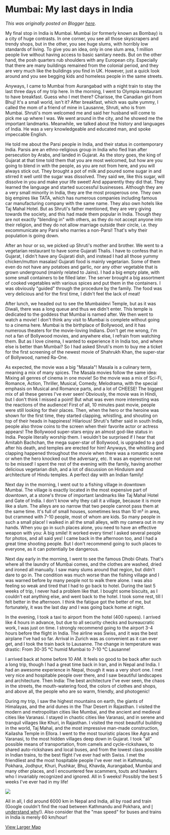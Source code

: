 # Mumbai: My last days in India

*This was originally posted on Blogger [here](https://photopensieve.blogspot.com/2011/10/mumbai-my-last-days-in-india.html)*.

My final stop in India is Mumbai. Mumbai (or formerly known as Bombay) is a city of huge contrasts. In one corner, you see all those skyscrapers and trendy shops, but in the other, you see huge slums, with horribly low standards of living. To give you an idea, only in one slum area, 1 million people live without having access to basic sanitary needs. But on the other hand, the posh quarters rub shoulders with any European city. Especially that there are many buildings remained from the colonial period, and they are very much like the buildings you find in UK. However, just a quick look around and you see begging kids and homeless people in the same streets.

Anyways, I came to Mumbai from Aurangabad with a night train to stay the last three days of my trip here. In the morning, I went to Olympia restaurant to have breakfast. Guess who I met there? Charisse, the Canadian girl from Bhuj! It's a small world, isn't it? After breakfast, which was quite yummy, I called the mom of a friend of mine in Lausanne, Shruti, who is from Mumbai. Shruti's mom welcomed me and said her husband will come to pick me up where I was. We went around in the city, and he showed me the important landmarks. Meanwhile, we talked about the history and languages of India. He was a very knowledgeable and educated man, and spoke impeccable English.

He told me about the Parsi people in India, and their status in contemporary India. Parsis are an ethno-religious group in India who fled Iran after persecution by Arabs, and landed in Gujarat. As the story goes, the king of Gujarat at that time told them that you are most welcomed, but how are you going to blend in with the people, as you are not from here, and you will always stick out. They brought a pot of milk and poured some sugar in and stirred it well until the sugar was dissolved. They said we, like this sugar, will dissolve in you and make your life sweet! And apparently they did that. They learned the language and started successful businesses. Although they are a very small minority in India, they are the most prosperous one. They own big empires like TATA, which has numerous companies including famous car manufacturing company with the same name. They also own hotels like Taj Mahal Hotel. But as Shruti's father mentioned, they are very giving towards the society, and this had made them popular in India. Though they are not exactly "blending in" with others, as they do not accept anyone into their religion, and they do not allow marriage outside their circle, i.e. they excommunicate any Parsi who marries a non-Parsi! That's why their population is going down.

After an hour or so, we picked up Shruti's mother and brother. We went to a vegetarian restaurant to have some Gujarati Thalis. I have to confess that in Gujarat, I didn't have any Gujarati dish, and instead I had all those yummy chicken/mutton masalas! Gujarati food is mainly vegetarian. Some of them even do not have any potatoes and garlic, nor any other vegetable that is grown underground (mainly related to Jains). I had a big empty plate, with some small containers to be filled later. The server brought a big assortment of cooked vegetables with various spices and put them in the containers. I was obviously "guided" through the procedure by the family. The food was very delicious and for the first time, I didn't feel the lack of meat!

After lunch, we headed out to see the Mumbaidevi Temple, but as it was Diwali, there was a long queue and thus we didn't enter. This temple is dedicated to the goddess that Mumbai is named after. We then went to watch a movie! I don't think any visit to Mumbai is complete without going to a cinema here. Mumbai is the birthplace of Bollywood, and it has numerous theaters for the movie-loving Indians. Don't get me wrong, I'm not a fan of Bollywood movies, and anywhere else, I refrain from watching them. But as I love cinema, I wanted to experience it in India too, and where else is better than Mumbai? So I had asked Shruti's mom to buy me a ticket for the first screening of the newest movie of Shahrukh Khan, the super-star of Bollywood, named Ra-One.

As expected, the movie was a big "Masala"! Masala is a culinary term, meaning a mix of many spices. The Masala movies follow the same idea: Mixing all genres of cinema in one movie! So the movie was a mix of Sci-Fi, Romance, Action, Thriller, Musical, Comedy, Melodrama, with the special emphasis on Musical and Romance parts, and a lot of CHEESE! The biggest mix of all these genres I've ever seen! Obviously, the movie was in Hindi, but I don't think I missed a point! But what was even more interesting was the reactions of the audience! First of all, 10 minutes past movie, people were still looking for their places. Then, when the hero or the heroine was shown for the first time, they started clapping, whistling, and shouting on top of their heads in happiness! Hilarious! Shruti's father said in south India, people also throw coins to the screen when their favorite actor or actress appears! The Bollywood super-stars enjoy an almost god-like status in India. People literally worship them. I wouldn't be surprised if I hear that Amitabh Bachchan, the mega super-star of Bollywood, is upgraded to a god after his death, and temples are erected for him! Anyways, the whistling and clapping happened throughout the movie when there was a romantic scene or when the hero knocked out the adversary, etc. It was an experience not to be missed! I spent the rest of the evening with the family, having another delicious vegetarian dish, and a lot of discussion on Hinduism and architecture of Hindu temples. A perfect day with an Indian family!

Next day in the morning, I went out to a fishing village in downtown Mumbai. The village is exactly located in the most expensive part of downtown, at a stone's throw of important landmarks like Taj Mahal Hotel and Gate of India. I don't know why they call it a village, because it is more like a slum. The alleys are so narrow that two people cannot pass them at the same time. It's full of small houses, sometimes less than 10 m² in area, but crammed with 7-10 people, most of whom are kids. So many people in such a small place! I walked in all the small alleys, with my camera out in my hands. When you go in such places alone, you need to have an effective weapon with you: A big smile! It worked every time! I asked several people for photos, and all said yes! I came back in the afternoon too, and I had a great time shooting people. But I don't recommend going to such places to everyone, as it can potentially be dangerous.

Next day early in the morning, I went to see the famous Dhobi Ghats. That's where all the laundry of Mumbai comes, and the clothes are washed, dried and ironed all manually. I saw many slums around that region, but didn't dare to go in. The condition was much worse than the fishing village and I was warned before by many people not to walk there alone. I was also feeling so weak and tired that I had to go back to hotel. During the last 5 weeks of trip, I never had a problem like that. I bought some biscuits, as I couldn't eat anything else, and went back to the hotel. I took some rest, till I felt better in the afternoon. I think the fatigue got the better of me, but fortunately, it was the last day and I was going back home at night.

In the evening, I took a taxi to airport from the hotel (400 rupees). I arrived like 4 hours in advance, but due to all security checks and bureaucratic work, I was just on time. I strongly recommend going to the airport 3-4 hours before the flight in India. The airline was Swiss, and it was the best airplane I've had so far. Arrival in Zurich was as convenient as it can ever get, and I took the train back to Lausanne. The change in temperature was drastic: From 30-35 °C humid Mumbai to 7-10 °C Lausanne!

I arrived back at home before 10 AM. It feels so good to be back after such a long trip, though I had a great time back in Iran, and in Nepal and India. I had an awesome experience in Nepal, though it was a very short one. I met very nice and hospitable people over there, and I saw beautiful landscapes and architecture. Then India: The best architecture I've ever seen, the chaos in the streets, the mouth-watering food, the colors of clothes and shops, and above all, the people who are so warm, friendly, and photogenic!

During my trip, I saw the highest mountains on earth, the giants of Himalayas, and the arid dunes in the Thar Desert in Rajasthan. I visited the modern and metropolitan cities like Mumbai, and the ancient and medieval cities like Varanasi. I stayed in chaotic cities like Varanasi, and in serene and tranquil villages like Khuri, in Rajasthan. I visited the most beautiful building in the world, Taj Mahal, and the most impressive man-made construction, Kailasha Temple in Ellora. I went to the most touristic places like Agra and Varanasi, to the most hidden villages deep down in Gujarat. I took "all" possible means of transportation, from camels and cycle-rickshaws, to shared auto-rickshaws and local buses, and from the lowest class possible in Indian trains, to the best flight I've ever had with Swiss. I met the friendliest and the most hospitable people I've ever met in Kathmandu, Pokhara, Jodhpur, Khuri, Pushkar, Bhuj, Khavda, Aurangabad, Mumbai and many other places, and I encountered few scammers, touts and hawkers who I invariably recognized and ignored. All in 5 weeks! Possibly the best 5 weeks I've ever had in my life!

![](https://blogger.googleusercontent.com/img/b/R29vZ2xl/AVvXsEhChAjHv8r2Ts6SPr18s6_ZDhGlMsLdQukOrLK2fDjVBO7ity0WdKq3DZ8J2NUsc8zbdmvBe-sx2zcbzTPKcJmX5xdcqSY-DxnaUu5TXje_GRLr0e2_PHAhHARvgHfqOjFMLzEBzltNCYb9/s400/Taj.jpg)

All in all, I did around 6000 km in Nepal and India, all by road and train (Google couldn't find the road between Kathmandu and Pokhara, and [I understand why](https://photopensieve.github.io/2011/09/29/kathmandu-pokhara.html)!). Also consider that the "max speed" for buses and trains in India is merely 60 km/hour!

[View Larger Map](http://maps.google.com/maps?saddr=Pokhara,+Western+Region,+Nepal\&daddr=Gorakhpur,+Uttar+Pradesh,+India+to:Varanasi,+Uttar+Pradesh,+India+to:Agra,+Uttar+Pradesh,+India+to:Jaipur,+Rajasthan,+India+to:Pushkar,+Rajasthan,+India+to:Jodhpur,+Rajasthan,+India+to:Bikaner,+Rajasthan,+India+to:Jaisalmer,+Rajasthan,+India+to:Khuri,+khoohdi,+Rajasthan,+India+to:Jaisalmer,+Rajasthan,+India+to:Jodhpur,+Rajasthan,+India+to:Ahmedabad,+Gujarat,+India+to:Bhuj,+Gujarat,+India+to:Khavda,+Gujarat,+India+to:Bhuj,+Gujarat,+India+to:Mumbai,+Maharashtra,+India+to:Aurangabad,+Maharashtra,+India+to:Ajanta,+Maharashtra,+India+to:Aurangabad,+Maharashtra,+India+to:Ellora+Caves,+Ellora+cave+Rd,+Maharashtra,+India+to:Aurangabad,+Maharashtra,+India+to:Mumbai,+Maharashtra,+India\&hl=en\&sll=23.541423,77.481341\&sspn=10.401811,19.094238\&geocode=FUVWrgEdcIIBBSn_dgO_e5OVOTFkIYAlO4LP9g%3BFTAsmAEdCxP4BCmJJDMMakSROTGiv8bcf_nzHw%3BFQ1RggEd2hTyBClNz-tvty2OOTG18D-FEBcTaA%3BFd6ungEdCk-mBCnZQS98hQ10OTFCO1KpOO9KeA%3BFYi4mgEdKOCEBCmB4ldM30psOTEJLvIMOsbhDA%3BFYs2lAEd7J5xBCkvKlflIt1rOTHq8s0vkT1zuA%3BFVmlkAEd1CZaBCm5zAaqToxBOTG4q-EKW-oUgQ%3BFbKMqwEdr7xeBCmJuwvZe90_OTFrgWR2GhLjTA%3BFUDEmgEdINk5BClrORuqKLxHOTHjbtZg1pvv9Q%3BFRsclgEdtwo3BClpElmPgsxHOTHSpG_t2NdJOQ%3BFUDEmgEdINk5BClrORuqKLxHOTHjbtZg1pvv9Q%3BFVmlkAEd1CZaBCm5zAaqToxBOTG4q-EKW-oUgQ%3BFVCOXwEd9ERTBClJ1Fu6ioReOTEWZU9hEd3OTw%3BFdfKYgEdYPcmBCkXbwsACeJQOTGmdAevWPN3cA%3BFcPVawEdVwUoBClVIu14r0tQOTENfFlBbvNE3g%3BFdfKYgEdYPcmBCkXbwsACeJQOTGmdAevWPN3cA%3BFY8vIgEdZLJXBCnB7URmMMbnOzFpjGSNj-2kXQ%3BFUVJLwEd0qV9BCljvGmjFZjbOzE-p6Ipi1MtcQ%3BFcROOQEdV9uDBCmxz2kmW4DZOzGtHpjgWsrtoQ%3BFUVJLwEd0qV9BCljvGmjFZjbOzE-p6Ipi1MtcQ%3BFQ-EMQEdRCV7BCGRpwYb8j_mPg%3BFUVJLwEd0qV9BCljvGmjFZjbOzE-p6Ipi1MtcQ%3BFY8vIgEdZLJXBCnB7URmMMbnOzFpjGSNj-2kXQ\&vpsrc=6\&mra=pr\&t=m\&ie=UTF8\&ll=22.471955,79.760742\&spn=20.894577,38.188477\&source=embed)